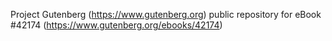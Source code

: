Project Gutenberg (https://www.gutenberg.org) public repository for eBook #42174 (https://www.gutenberg.org/ebooks/42174)
